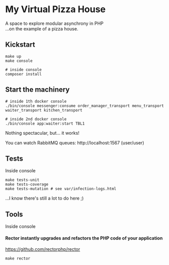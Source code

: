 # My Virtual Pizza House
A space to explore modular asynchrony in PHP   
...on the example of a pizza house.

## Kickstart
```shell
make up
make console

# inside console
composer install
```

## Start the machinery
```shell
# inside 1th docker console
./bin/console messenger:consume order_manager_transport menu_transport waiter_transport kitchen_transport

# inside 2nd docker console
./bin/console app:waiter:start TBL1
```
Nothing spectacular, but... it works!

You can watch RabbitMQ queues: http://localhost:1567 (user/user)

## Tests
Inside console
```shell
make tests-unit
make tests-coverage
make tests-mutation # see var/infection-logs.html
```
...I know there's still a lot to do here ;)

## Tools
Inside console
#### Rector instantly upgrades and refactors the PHP code of your application
https://github.com/rectorphp/rector
```shell
make rector
```
